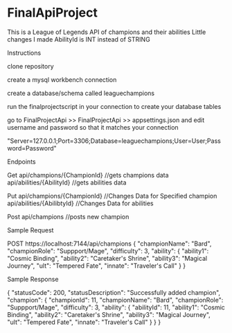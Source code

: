 # FinalApiProject
This is a League of Legends API of champions and their abilities
Little changes I made
AbilityId is INT instead of STRING

Instructions

clone repository

create a mysql workbench connection

create a database/schema called leaguechampions

run the finalprojectscript in your connection to create your database tables

go to FinalProjectApi >> FinalProjectApi >> appsettings.json and edit username and password so that it matches your connection

"Server=127.0.0.1;Port=3306;Database=leaguechampions;User=User;Password=Password"

Endpoints

  Get api/champions/{ChampionId} //gets champions data
      api/abilities/{AbilityId} //gets abilities data
      
  Put api/champions/{ChampionId} //Changes Data for Specified champion
      api/abilities/{AbilibtyId} //Changes Data for abilities
  
  Post api/champions //posts new champion

Sample Request

POST https://localhost:7144/api/champions
{
    "championName": "Bard",
    "championRole": "Suppport/Mage",
    "difficulty": 3,
    "ability": {
        "ability1": "Cosmic Binding",
        "ability2": "Caretaker's Shrine",
        "ability3": "Magical Journey",
        "ult": "Tempered Fate",
        "innate": "Traveler's Call"
    }
}

Sample Response

{
    "statusCode": 200,
    "statusDescription": "Successfully added champion",
    "champion": {
        "championId": 11,
        "championName": "Bard",
        "championRole": "Suppport/Mage",
        "difficulty": 3,
        "ability": {
            "abilityId": 11,
            "ability1": "Cosmic Binding",
            "ability2": "Caretaker's Shrine",
            "ability3": "Magical Journey",
            "ult": "Tempered Fate",
            "innate": "Traveler's Call"
        }
    }
}


